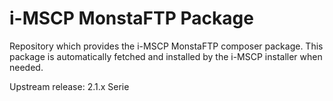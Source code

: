 # i-MSCP MonstaFTP Package 

Repository which provides the i-MSCP MonstaFTP composer package. This package is automatically fetched and installed
by the i-MSCP installer when needed.

Upstream release: 2.1.x Serie
